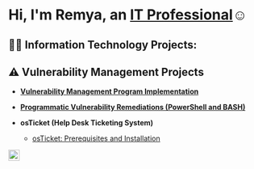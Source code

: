 <h1>Hi, I'm Remya, an <a href="https://linkedin.com/in/remya-harikrishnan-a70a88126">IT Professional</a>☺</h1>

<h2>👨‍💻 Information Technology Projects:</h2>


## ⚠️ Vulnerability Management Projects

- **[Vulnerability Management Program Implementation](https://github.com/remyahk12/Vulnerability-management-Scan/blob/main/README.md)**
- **[Programmatic Vulnerability Remediations (PowerShell and BASH)](https://github.com/joshcybertest/programmatic-vulnerability-remediations)**


- <b>osTicket (Help Desk Ticketing System)</b>
  - [osTicket: Prerequisites and Installation](https://github.com/remyahk12/ozticket-preq)
  

[<img align="left" alt="Remya harikrishnan | LinkedIn" width="22px" src="https://cdn.jsdelivr.net/npm/simple-icons@v3/icons/linkedin.svg" />][linkedin]



[linkedin]: https://linkedin.com/in/remya-harikrishnan-a70a88126

